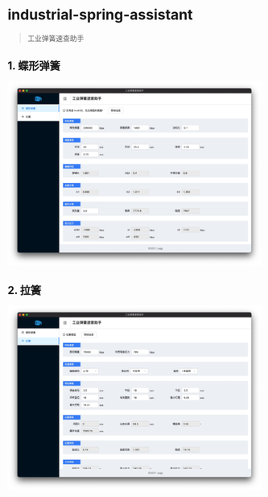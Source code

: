 # industrial-spring-assistant

> 工业弹簧速查助手

## 1. 蝶形弹簧

![butterflySpring](https://github.com/arnozhang/industrial-spring-assistant/raw/master/docs/butterflySpring.jpg?raw=true)

## 2. 拉簧

![pullSpring](https://github.com/arnozhang/industrial-spring-assistant/raw/master/docs/pullSpring.jpg?raw=true)
